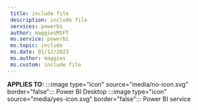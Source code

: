 ```yaml
---
 title: include file
 description: include file
 services: powerbi
 author: maggiesMSFT
 ms.service: powerbi
 ms.topic: include
 ms.date: 01/12/2023
 ms.author: maggies
 ms.custom: include file
---
```


**APPLIES TO:** :::image type="icon" source="media/no-icon.svg" border="false":::&nbsp;Power&nbsp;BI&nbsp;Desktop :::image type="icon" source="media/yes-icon.svg" border="false":::&nbsp;Power&nbsp;BI&nbsp;service